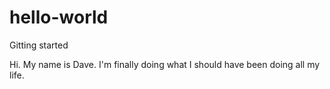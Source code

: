 # hello-world
Gitting started

Hi.  My name is Dave.
I'm finally doing what I should have been doing all my life.
